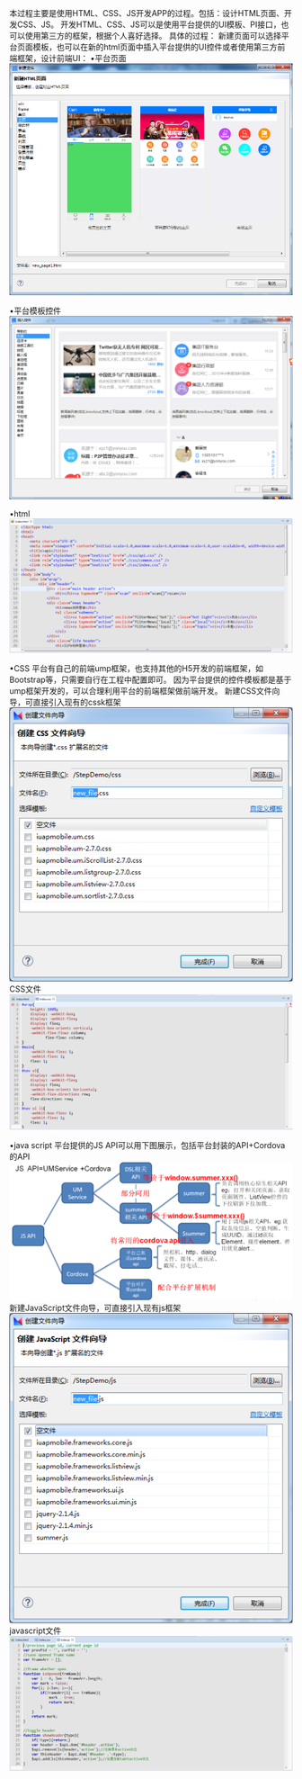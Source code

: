 本过程主要是使用HTML、CSS、JS开发APP的过程。包括：设计HTML页面、开发CSS、JS。
开发HTML、CSS、JS可以是使用平台提供的UI模板、PI接口，也可以使用第三方的框架，根据个人喜好选择。
具体的过程：
新建页面可以选择平台页面模板，也可以在新的html页面中插入平台提供的UI控件或者使用第三方前端框架，设计前端UI：
•平台页面
![](/assets/118.png)

•平台模板控件
![](/assets/119.png)

•html
![](/assets/120.png)

•CSS
平台有自己的前端ump框架，也支持其他的H5开发的前端框架，如Bootstrap等，只需要自行在工程中配置即可。
因为平台提供的控件模板都是基于ump框架开发的，可以合理利用平台的前端框架做前端开发。
新建CSS文件向导，可直接引入现有的cssk框架
![](/assets/121.png)
CSS文件
![](/assets/122.png)

•java script
平台提供的JS API可以用下图展示，包括平台封装的API+Cordova的API
![](/assets/123.png)
新建JavaScript文件向导，可直接引入现有js框架
![](/assets/124.png)
javascript文件
![](/assets/125.png)